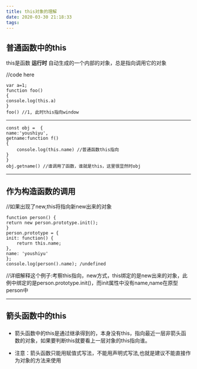 ```yaml
---
title: this对象的理解
date: 2020-03-30 21:18:33
tags:
---
```


## 普通函数中的this

this是函数 **运行时** 自动生成的一个内部的对象，总是指向调用它的对象

<p>//code here</p>

    var a=1;
	function foo()
    { 
    console.log(this.a)
    }
    foo() //1, 此时this指向window

--------------------------	
	const obj =  {
    name:'youshiyu',
    getname:function f() 
    {
        console.log(this.name) //普通函数this指向
    }
	}
	obj.getname() //谁调用了函数，谁就是this，这里很显然时obj
 	
---------------------------
## 作为构造函数的调用 
	
	
//如果出现了new,this将指向新new出来的对象

	function person() {
    return new person.prototype.init();
	}
	person.prototype = {
    init: function() {
        return this.name;
    },
    name: 'youshiyu'
	};
	console.log(person().name); /undefined

//详细解释这个例子:考察this指向，new方式，this绑定的是new出来的对象，此例中绑定的是person.prototype.init()，而init属性中没有name,name在原型person中
	
 
----------------------------



## 箭头函数中的this ##
	
### 

- 箭头函数中的this是通过继承得到的，本身没有this，指向最近一层非箭头函数的对象，如果要判断this就要看上一层对象的this指向谁。

- 注意：箭头函数只能用赋值式写法，不能用声明式写法,也就是建议不能直接作为对象的方法来使用 



     
   


    
	


	


